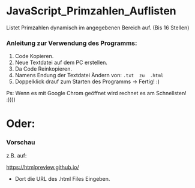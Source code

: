 # JavaScript_Primzahlen_Auflisten

Listet Primzahlen dynamisch im angegebenen Bereich auf. (Bis 16 Stellen)

### Anleitung zur Verwendung des Programms:

1. Code Kopieren.
2. Neue Textdatei auf dem PC erstellen.
3. Da Code Reinkopieren.
4. Namens Endung der Textdatei Ändern von:  `.txt  zu  .html`
5. Doppelklick drauf zum Starten des Programms -> Fertig! :)

Ps: Wenn es mit Google Chrom geöffnet wird rechnet es am Schnellsten! :))))

# Oder:

### Vorschau

z.B. auf:

https://htmlpreview.github.io/

- Dort die URL des .html Files Eingeben.



